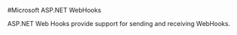 #Microsoft ASP.NET WebHooks

ASP.NET Web Hooks provide support for sending and receiving WebHooks. 

